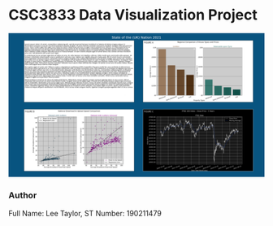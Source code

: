 # CSC3833 Data Visualization Project 
![4 Panel](final.png "16:9 4 panel plot")

### Author
Full Name: Lee Taylor, ST Number: 190211479